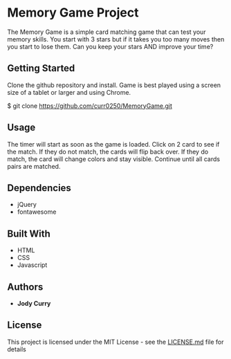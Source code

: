 
# Memory Game Project

The Memory Game is a simple card matching game that can test your memory skills. You start with 3 stars but if it takes you too many moves then you start to lose them. Can you keep your stars AND improve your time?

## Getting Started

Clone the github repository and install. Game is best played using a screen size of a tablet or larger and using Chrome.

$ git clone https://github.com/curr0250/MemoryGame.git


## Usage

The timer will start as soon as the game is loaded. Click on 2 card to see if the match. If they do not match, the cards will flip back over. If they do match, the card will change colors and stay visible. Continue until all cards pairs are matched. 


## Dependencies

* jQuery
* fontawesome

## Built With

* HTML
* CSS
* Javascript


## Authors

* **Jody Curry** 


## License

This project is licensed under the MIT License - see the [LICENSE.md](LICENSE.md) file for details




